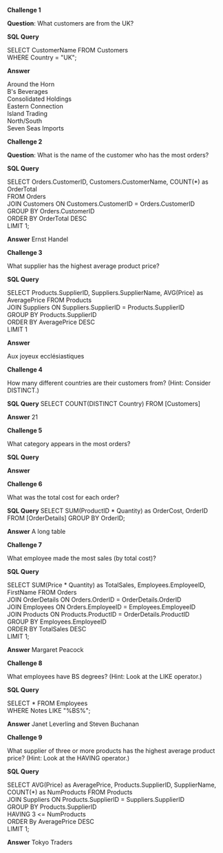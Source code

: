 **Challenge 1**

**Question**: What customers are from the UK?

**SQL Query**
 
SELECT CustomerName FROM Customers  
WHERE Country = "UK";

**Answer**

Around the Horn  
B's Beverages  
Consolidated Holdings  
Eastern Connection  
Island Trading  
North/South  
Seven Seas Imports  

**Challenge 2**

**Question**: What is the name of the customer who has the most orders?

**SQL Query**

SELECT Orders.CustomerID, Customers.CustomerName, COUNT(*) as OrderTotal  
FROM Orders  
JOIN Customers ON Customers.CustomerID = Orders.CustomerID  
GROUP BY Orders.CustomerID  
ORDER BY OrderTotal DESC  
LIMIT 1;   

**Answer**
Ernst Handel	

**Challenge 3**

What supplier has the highest average product price?

**SQL Query**

SELECT Products.SupplierID, Suppliers.SupplierName, AVG(Price) as AveragePrice FROM Products   
JOIN Suppliers ON Suppliers.SupplierID = Products.SupplierID  
GROUP BY Products.SupplierID   
ORDER BY AveragePrice DESC  
LIMIT 1  

**Answer**

Aux joyeux ecclésiastiques	

**Challenge 4**

How many different countries are their customers from? (Hint: Consider DISTINCT.)

**SQL Query**
SELECT COUNT(DISTINCT Country) FROM  [Customers]  

**Answer**
21

**Challenge 5**

What category appears in the most orders?

**SQL Query**


**Answer**


**Challenge 6**

What was the total cost for each order?

**SQL Query**
SELECT SUM(ProductID * Quantity) as OrderCost, OrderID FROM [OrderDetails]
GROUP BY OrderID;

**Answer**
A long table

**Challenge 7**

What employee made the most sales (by total cost)?

**SQL Query**

SELECT SUM(Price * Quantity) as TotalSales, Employees.EmployeeID, FirstName FROM Orders  
JOIN OrderDetails ON Orders.OrderID = OrderDetails.OrderID  
JOIN Employees ON Orders.EmployeeID = Employees.EmployeeID  
JOIN Products ON Products.ProductID = OrderDetails.ProductID  
GROUP BY Employees.EmployeeID  
ORDER BY TotalSales DESC  
LIMIT 1; 

**Answer**
Margaret Peacock

**Challenge 8**

What employees have BS degrees? (Hint: Look at the LIKE operator.)

**SQL Query**

SELECT * FROM Employees  
WHERE Notes LIKE "%BS%";

**Answer**
Janet Leverling and Steven Buchanan

**Challenge 9**

What supplier of three or more products has the highest average product price? (Hint: Look at the HAVING operator.)

**SQL Query**

SELECT AVG(Price) as AveragePrice, Products.SupplierID, SupplierName, COUNT(*) as NumProducts FROM Products  
JOIN Suppliers ON Products.SupplierID = Suppliers.SupplierID  
GROUP BY Products.SupplierID  
HAVING 3 <= NumProducts  
ORDER By AveragePrice DESC  
LIMIT 1;

**Answer**
Tokyo Traders

